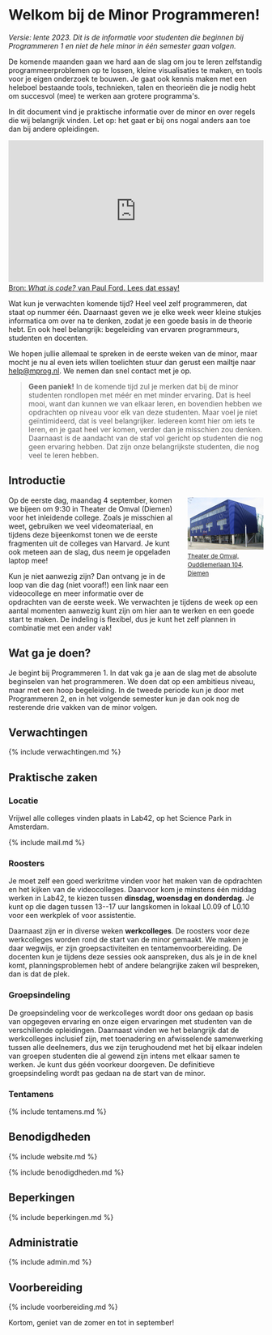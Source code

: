 # Welkom bij de Minor Programmeren!

*Versie: lente 2023. Dit is de informatie voor studenten die beginnen bij Programmeren 1 en niet de hele minor in één semester gaan volgen.*

De komende maanden gaan we hard aan de slag om jou te leren zelfstandig programmeerproblemen op te lossen, kleine visualisaties te maken, en tools voor je eigen onderzoek te bouwen. Je gaat ook kennis maken met een heleboel bestaande tools, technieken, talen en theorieën die je nodig hebt om succesvol (mee) te werken aan grotere programma's.

In dit document vind je praktische informatie over de minor en over regels die wij belangrijk vinden. Let op: het gaat er bij ons nogal anders aan toe dan bij andere opleidingen.

<iframe style="width:100%; height: 280px;" src="https://player.vimeo.com/video/130987431?color=ff9933&title=0&byline=0&portrait=0" frameborder="0" webkitallowfullscreen mozallowfullscreen allowfullscreen></iframe>
<a href="http://www.bloomberg.com/graphics/2015-paul-ford-what-is-code/">
Bron: <em>What is code?</em> van Paul Ford. Lees dat essay!</a>

Wat kun je verwachten komende tijd? Heel veel zelf programmeren, dat staat op nummer één. Daarnaast geven we je elke week weer kleine stukjes informatica om over na te denken, zodat je een goede basis in de theorie hebt. En ook heel belangrijk: begeleiding van ervaren programmeurs, studenten en docenten.

We hopen jullie allemaal te spreken in de eerste weken van de minor, maar mocht je nu al even iets willen toelichten stuur dan gerust een mailtje naar <help@mprog.nl>. We nemen dan snel contact met je op.

> **Geen paniek!** In de komende tijd zul je merken dat bij de minor studenten rondlopen met méér en met minder ervaring. Dat is heel mooi, want dan kunnen we van elkaar leren, en bovendien hebben we opdrachten op niveau voor elk van deze studenten. Maar voel je niet geïntimideerd, dat is veel belangrijker. Iedereen komt hier om iets te leren, en je gaat heel ver komen, verder dan je misschien zou denken. Daarnaast is de aandacht van de staf vol gericht op studenten die nog geen ervaring hebben. Dat zijn onze belangrijkste studenten, die nog veel te leren hebben.

## Introductie

<div style="float:right; max-width: 150px; margin-left:2em; margin-bottom:2em; margin-top:0.25em">
<a href="https://www.theaterdeomval.nl"><img src="../omval.jpg" style="max-width:150px;"><br><small>Theater de Omval, Ouddiemerlaan&nbsp;104,  Diemen</small></a>
</div>

Op de eerste dag, maandag 4 september, komen we bijeen om 9:30 in Theater de Omval (Diemen) voor het inleidende college. Zoals je misschien al weet, gebruiken we veel videomateriaal, en tijdens deze bijeenkomst tonen we de eerste fragmenten uit de colleges van Harvard. Je kunt ook meteen aan de slag, dus neem je opgeladen laptop mee!

Kun je niet aanwezig zijn? Dan ontvang je in de loop van die dag (niet vooraf!) een link naar een videocollege en meer informatie over de opdrachten van de eerste week. We verwachten je tijdens de week op een aantal momenten aanwezig kunt zijn om hier aan te werken en een goede start te maken. De indeling is flexibel, dus je kunt het zelf plannen in combinatie met een ander vak!

## Wat ga je doen?

Je begint bij Programmeren 1. In dat vak ga je aan de slag met de absolute beginselen van het programmeren. We doen dat op een ambitieus niveau, maar met een hoop begeleiding. In de tweede periode kun je door met Programmeren 2, en in het volgende semester kun je dan ook nog de resterende drie vakken van de minor volgen.

## Verwachtingen

{% include verwachtingen.md %}

## Praktische zaken

### Locatie

Vrijwel alle colleges vinden plaats in Lab42, op het Science Park in Amsterdam.

{% include mail.md %}

### Roosters

Je moet zelf een goed werkritme vinden voor het maken van de opdrachten en het kijken van de videocolleges. Daarvoor kom je minstens één middag werken in Lab42, te kiezen tussen **dinsdag, woensdag en donderdag**. Je kunt op die dagen tussen 13--17 uur langskomen in lokaal L0.09 of L0.10 voor een werkplek of voor assistentie.

Daarnaast zijn er in diverse weken **werkcolleges**. De roosters voor deze werkcolleges worden rond de start van de minor gemaakt. We maken je daar wegwijs, er zijn groepsactiviteiten en tentamenvoorbereiding. De docenten kun je tijdens deze sessies ook aanspreken, dus als je in de knel komt, planningsproblemen hebt of andere belangrijke zaken wil bespreken, dan is dat de plek.

### Groepsindeling

De groepsindeling voor de werkcolleges wordt door ons gedaan op basis van opgegeven ervaring en onze eigen ervaringen met studenten van de verschillende opleidingen. Daarnaast vinden we het belangrijk dat de werkcolleges inclusief zijn, met toenadering en afwisselende samenwerking tussen alle deelnemers, dus we zijn terughoudend met het bij elkaar indelen van groepen studenten die al gewend zijn intens met elkaar samen te werken. Je kunt dus géén voorkeur doorgeven. De definitieve groepsindeling wordt pas gedaan na de start van de minor.

### Tentamens

{% include tentamens.md %}

## Benodigdheden

{% include website.md %}

{% include benodigdheden.md %}

## Beperkingen

{% include beperkingen.md %}

## Administratie

{% include admin.md %}

## Voorbereiding

{% include voorbereiding.md %}

Kortom, geniet van de zomer en tot in september!
